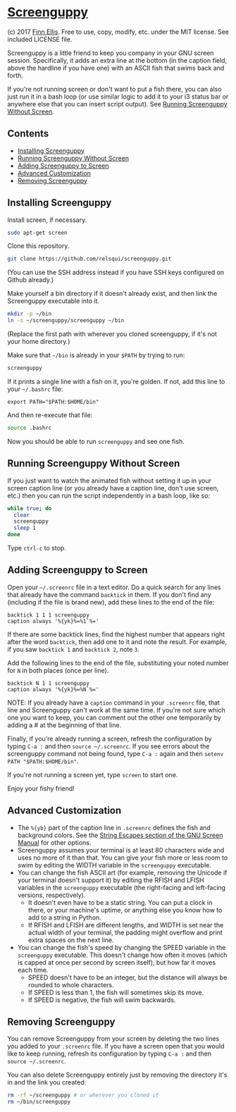 # [Screenguppy](https://github.com/relsqui/screenguppy)

(c) 2017 [Finn Ellis](mailto:relsqui@chiliahedron.com). Free to use, copy,
modify, etc. under the MIT license. See included LICENSE file.

Screenguppy is a little friend to keep you company in your GNU screen session.
Specifically, it adds an extra line at the bottom (in the caption field, above
the hardline if you have one) with an ASCII fish that swims back and forth.

If you're not running screen or don't want to put a fish there, you can also
just run it in a bash loop (or use similar logic to add it to your i3 status
bar or anywhere else that you can insert script output). See
[Running Screenguppy Without Screen](#running-screenguppy-without-screen).


## Contents
* [Installing Screenguppy](#installing-screenguppy)
* [Running Screenguppy Without Screen](#running-screenguppy-without-screen)
* [Adding Screenguppy to Screen](#adding-screenguppy-to-screen)
* [Advanced Customization](#advanced-customization)
* [Removing Screenguppy](#removing-screenguppy)


## Installing Screenguppy

Install screen, if necessary.

```bash
sudo apt-get screen
```

Clone this repository.

```bash
git clone https://github.com/relsqui/screenguppy.git

```

(You can use the SSH address instead if you have SSH keys configured on Github already.)

Make yourself a bin directory if it doesn't already exist, and then link the
Screenguppy executable into it.

```bash
mkdir -p ~/bin
ln -s ~/screenguppy/screenguppy ~/bin
```

(Replace the first path with wherever you cloned screenguppy, if it's not
your home directory.)

Make sure that `~/bin` is already in your `$PATH` by trying to run:

```bash
screenguppy
```

If it prints a single line with a fish on it, you're golden. If not,
add this line to your `~/.bashrc` file:

```
export PATH="$PATH:$HOME/bin"
```

And then re-execute that file:

```bash
source .bashrc
```

Now you should be able to run `screenguppy` and see one fish.


## Running Screenguppy Without Screen

If you just want to watch the animated fish without setting it up in your
screen caption line (or you already have a caption line, don't use screen,
etc.) then you can run the script independently in a bash loop, like so:

```bash
while true; do
  clear
  screenguppy
  sleep 1
done
```

Type `ctrl-c` to stop.


## Adding Screenguppy to Screen

Open your `~/.screenrc` file in a text editor. Do a quick search for any
lines that already have the command `backtick` in them. If you don't find any
(including if the file is brand new), add these lines to the end of the file:

```
backtick 1 1 1 screenguppy
caption always '%{yk}%=%1`%='
```

If there are some backtick lines, find the highest number that appears right
after the word `backtick`, then add one to it and note the result. For example,
if you saw `backtick 1` and `backtick 2`, note `3`.

Add the following lines to the end of the file, substituting your noted number
for `N` in both places (once per line).


```
backtick N 1 1 screenguppy
caption always '%{yk}%=%N`%='
```

NOTE: If you already have a `caption` command in your `.screenrc` file,
that line and Screenguppy can't work at the same time. If you're not sure
which one you want to keep, you can comment out the other one temporarily
by adding a # at the beginning of that line.

Finally, if you're already running a screen, refresh the configuration
by typing `C-a :` and then `source ~/.screenrc`. If you see errors about
the screenguppy command not being found, type `C-a :` again and then
`setenv PATH "$PATH:$HOME/bin"`. 

If you're not running a screen yet, type `screen` to start one.

Enjoy your fishy friend!


## Advanced Customization

* The `%{yb}` part of the caption line in `.screenrc` defines the fish and
  background colors. See the
  [String Escapes section of the GNU Screen Manual](https://www.gnu.org/software/screen/manual/html_node/String-Escapes.html)
  for other options.
* Screenguppy assumes your terminal is at least 80 characters wide and uses no
  more of it than that. You can give your fish more or less room to swim by
  editing the WIDTH variable in the `screenguppy` executable.
* You can change the fish ASCII art (for example, removing the Unicode if your
  terminal doesn't support it) by editing the RFISH and LFISH variables in the
  `screenguppy` executable (the right-facing and left-facing versions,
  respectively).
  * It doesn't even have to be a static string. You can put a clock in there,
    or your machine's uptime, or anything else you know how to add to a string
    in Python.
  * If RFISH and LFISH are different lengths, and WIDTH is set near the actual
    width of your terminal, the padding might overflow and print extra spaces
    on the next line.
* You can change the fish's speed by changing the SPEED variable in the
  `screenguppy` executable. This doesn't change how often it moves (which is
  capped at once per second by screen itself), but how far it moves each time.
  * SPEED doesn't have to be an integer, but the distance will always be rounded
    to whole characters.
  * If SPEED is less than 1, the fish will sometimes skip its move.
  * If SPEED is negative, the fish will swim backwards.


## Removing Screenguppy

You can remove Screenguppy from your screen by deleting the two lines you added
to your `.screenrc` file. If you have a screen open that you would like to keep
running, refresh its configuration by typing `C-a :` and then
`source ~/.screenrc`.

You can also delete Screenguppy entirely just by removing the directory it's in
and the link you created:

```bash
rm -rf ~/screenguppy # or wherever you cloned it
rm ~/bin/screenguppy
```
